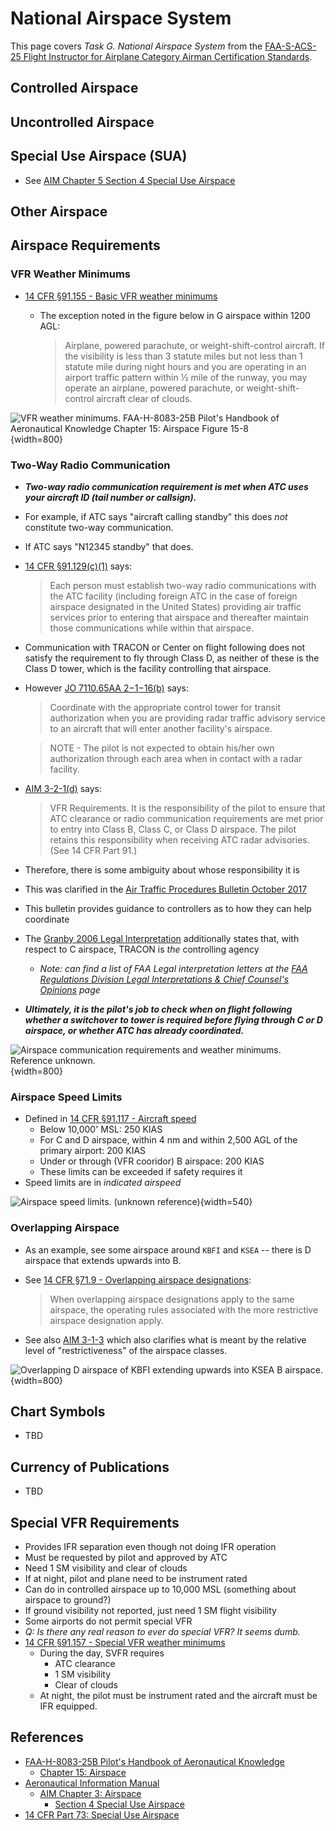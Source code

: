 # National Airspace System

This page covers *Task G. National Airspace System* from the [FAA-S-ACS-25 Flight Instructor for Airplane Category Airman Certification Standards](https://www.faa.gov/training_testing/testing/acs/cfi_airplane_acs_25.pdf).

<!--@include: ./docs/src/includes/airspace/overview.md | shift:1-->

## Controlled Airspace

<!--@include: ./docs/src/includes/airspace/class-a.md | shift:2-->
<!--@include: ./docs/src/includes/airspace/class-b.md | shift:2-->
<!--@include: ./docs/src/includes/airspace/class-c.md | shift:2-->
<!--@include: ./docs/src/includes/airspace/class-d.md | shift:2-->
<!--@include: ./docs/src/includes/airspace/class-e.md | shift:2-->

## Uncontrolled Airspace

<!--@include: ./docs/src/includes/airspace/class-g.md | shift:2-->

## Special Use Airspace (SUA)

* See [AIM Chapter 5 Section 4 Special Use Airspace](https://www.faa.gov/air_traffic/publications/atpubs/aim_html/chap3_section_4.html)

<!--@include: ./docs/src/includes/airspace/prohibited.md | shift:2-->
<!--@include: ./docs/src/includes/airspace/restricted.md | shift:2-->
<!--@include: ./docs/src/includes/airspace/warning.md | shift:2-->
<!--@include: ./docs/src/includes/airspace/moa.md | shift:2-->
<!--@include: ./docs/src/includes/airspace/alert.md | shift:2-->
<!--@include: ./docs/src/includes/airspace/cfa.md | shift:2-->
<!--@include: ./docs/src/includes/airspace/nsa.md | shift:2-->

## Other Airspace

<!--@include: ./docs/src/includes/airspace/advisory.md | shift:2-->
<!--@include: ./docs/src/includes/airspace/mtr.md | shift:2-->
<!--@include: ./docs/src/includes/airspace/tfr.md | shift:2-->
<!--@include: ./docs/src/includes/airspace/parachute.md | shift:2-->
<!--@include: ./docs/src/includes/airspace/vfr-routes.md | shift:2-->
<!--@include: ./docs/src/includes/airspace/trsa.md | shift:2-->
<!--@include: ./docs/src/includes/airspace/satr-sfra.md | shift:2-->
<!--@include: ./docs/src/includes/airspace/adiz.md | shift:2-->
<!--@include: ./docs/src/includes/airspace/random.md | shift:2-->

## Airspace Requirements

### VFR Weather Minimums

* [14 CFR &sect;91.155 - Basic VFR weather minimums](https://www.ecfr.gov/current/title-14/chapter-I/subchapter-F/part-91/subpart-B/subject-group-ECFR4d5279ba676bedc/section-91.155)
  * The exception noted in the figure below in G airspace within 1200 AGL:

    > Airplane, powered parachute, or weight-shift-control aircraft. If the visibility is less than 3 statute miles but not less than 1 statute mile during night hours and you are operating in an airport traffic pattern within 1⁄2 mile of the runway, you may operate an airplane, powered parachute, or weight-shift-control aircraft clear of clouds.

![VFR weather minimums. [FAA-H-8083-25B Pilot's Handbook of Aeronautical Knowledge](https://www.faa.gov/regulations_policies/handbooks_manuals/aviation/phak) [Chapter 15: Airspace](https://www.faa.gov/sites/faa.gov/files/regulations_policies/handbooks_manuals/aviation/phak/17_phak_ch15.pdf) Figure 15-8](/img/vfr-weather-minimums.png){width=800}

### Two-Way Radio Communication

* ***Two-way radio communication requirement is met when ATC uses your aircraft ID (tail number or callsign).***
* For example, if ATC says "aircraft calling standby" this does *not* constitute two-way communication.
* If ATC says "N12345 standby" that does.
* [14 CFR &sect;91.129(c)(1)](https://www.ecfr.gov/current/title-14/chapter-I/subchapter-F/part-91/subpart-B/subject-group-ECFRe4c59b5f5506932/section-91.129#p-91.129(c)(1)) says:

    > Each person must establish two-way radio communications with the ATC facility (including foreign ATC in the case of foreign airspace designated in the United States) providing air traffic services prior to entering that airspace and thereafter maintain those communications while within that airspace.

* Communication with TRACON or Center on flight following does not satisfy the requirement to fly through Class D, as neither of these is the Class D tower, which is the facility controlling that airspace.
* However [JO 7110.65AA 2−1−16(b)](https://www.faa.gov/air_traffic/publications/atpubs/atc_html/chap2_section_1.html#C8I3b6JACK) says:

    > Coordinate with the appropriate control tower for transit authorization when you are providing radar traffic advisory service to an aircraft that will enter another facility's airspace.

    > NOTE - The pilot is not expected to obtain his/her own authorization through each area when in contact with a radar facility.

* [AIM 3-2-1(d)](https://www.faa.gov/air_traffic/publications/atpubs/aim_html/chap3_section_2.html#$paragraph3-2-1) says:

    > VFR Requirements. It is the responsibility of the pilot to ensure that ATC clearance or radio communication requirements are met prior to entry into Class B, Class C, or Class D airspace. The pilot retains this responsibility when receiving ATC radar advisories. (See 14 CFR Part 91.)

* Therefore, there is some ambiguity about whose responsibility it is
* This was clarified in the [Air Traffic Procedures Bulletin October 2017](https://www.faa.gov/air_traffic/publications/media/atpb_october_2017.pdf)
* This bulletin provides guidance to controllers as to how they can help coordinate
* The [Granby 2006 Legal Interpretation](https://www.faa.gov/about/office_org/headquarters_offices/agc/practice_areas/regulations/interpretations/Data/interps/2006/Granby_2006_Legal_Interpretation.pdf) additionally states that, with respect to C airspace, TRACON is *the* controlling agency
  * *Note: can find a list of FAA Legal interpretation letters at the [FAA Regulations Division Legal Interpretations & Chief Counsel's Opinions](https://www.faa.gov/about/office_org/headquarters_offices/agc/practice_areas/regulations/interpretations/) page*
* ***Ultimately, it is the pilot's job to check when on flight following whether a switchover to tower is required before flying through C or D airspace, or whether ATC has already coordinated.***

![Airspace communication requirements and weather minimums. Reference unknown.](/img/airspace-at-a-glance.jpg){width=800}

<!--@include: ./docs/src/includes/airspace-requirements/transponder.md | shift:2-->
<!--@include: ./docs/src/includes/airspace-requirements/adsb.md | shift:2-->

### Airspace Speed Limits

* Defined in [14 CFR &sect;91.117 - Aircraft speed](https://www.ecfr.gov/current/title-14/chapter-I/subchapter-F/part-91/subpart-B/subject-group-ECFRe4c59b5f5506932/section-91.117)
  * Below 10,000' MSL: 250 KIAS
  * For C and D airspace, within 4 nm and within 2,500 AGL of the primary airport: 200 KIAS
  * Under or through (VFR cooridor) B airspace: 200 KIAS
  * These limits can be exceeded if safety requires it
* Speed limits are in *indicated airspeed*

![Airspace speed limits. (unknown reference)](/img/airspace_speed_limits.jpg){width=540}

### Overlapping Airspace

* As an example, see some airspace around `KBFI` and `KSEA` -- there is D airspace that extends upwards into B.
* See [14 CFR &sect;71.9 - Overlapping airspace designations](https://www.ecfr.gov/current/title-14/chapter-I/subchapter-E/part-71/section-71.9):

  > When overlapping airspace designations apply to the same airspace, the operating rules associated with the more restrictive airspace designation apply.

* See also [AIM 3-1-3](https://www.faa.gov/air_traffic/publications/atpubs/aim_html/chap3_section_1.html#$paragraph3-1-3) which also clarifies what is meant by the relative level of "restrictiveness" of the airspace classes.

![Overlapping D airspace of `KBFI` extending upwards into `KSEA` B airspace.](/img/overlapping-airspace-seattle-tac.jpg){width=800}

## Chart Symbols

* TBD

## Currency of Publications

* TBD

## Special VFR Requirements

* Provides IFR separation even though not doing IFR operation
* Must be requested by pilot and approved by ATC
* Need 1 SM visibility and clear of clouds
* If at night, pilot and plane need to be instrument rated
* Can do in controlled airspace up to 10,000 MSL (something about airspace to ground?)
* If ground visibility not reported, just need 1 SM flight visibility
* Some airports do not permit special VFR
* *Q: Is there any real reason to ever do special VFR? It seems dumb.*
* [14 CFR &sect;91.157 - Special VFR weather minimums](https://www.ecfr.gov/current/title-14/chapter-I/subchapter-F/part-91/subpart-B/subject-group-ECFR4d5279ba676bedc/section-91.157)
  * During the day, SVFR requires
    * ATC clearance
    * 1 SM visibility
    * Clear of clouds
  * At night, the pilot must be instrument rated and the aircraft must be IFR equipped.

## References

* [FAA-H-8083-25B Pilot's Handbook of Aeronautical Knowledge](https://www.faa.gov/regulations_policies/handbooks_manuals/aviation/phak)
  * [Chapter 15: Airspace](https://www.faa.gov/sites/faa.gov/files/regulations_policies/handbooks_manuals/aviation/phak/17_phak_ch15.pdf)
* [Aeronautical Information Manual](https://www.faa.gov/air_traffic/publications/atpubs/aim_html/)
  * [AIM Chapter 3: Airspace](https://www.faa.gov/air_traffic/publications/atpubs/aim_html/chap_3.html)
    * [Section 4 Special Use Airspace](https://www.faa.gov/air_traffic/publications/atpubs/aim_html/chap3_section_4.html)
* [14 CFR Part 73: Special Use Airspace](https://www.ecfr.gov/current/title-14/chapter-I/subchapter-E/part-73?toc=1)
